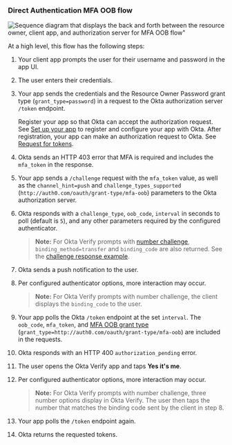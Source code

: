 ### Direct Authentication MFA OOB flow

<div class="three-quarter">

![Sequence diagram that displays the back and forth between the resource owner, client app, and authorization server for MFA OOB flow"](/img/authorization/oauth-mfaoob-grant-flow.png)

</div>

<!-- Source for image. Generated using http://www.plantuml.com/plantuml/uml/
@startuml
skinparam monochrome true
actor "User" as user
participant "Client App (Your app)" as client
participant "Authorization Server (Okta) " as okta

autonumber "<b>#."
client -> user: Prompts user for username and password
user -> client: Enters credentials
client -> okta: Sends credentials and `grant_type` in `/token` request
okta -> client: Sends HTTP 403 error and `mfa_token` in response
client -> okta: Sends `/challenge` request with `mfa_token` and `challenge_types_supported`
okta -> client: Sends `challenge_type`, `oob_code`, other parameters required by authenticator
okta -> user: Sends push notification
user <-> client: Per configured authenticator options, more interaction may occur
client -> okta: Polls `/token` at set interval with `mfa_token`, `oob_code`, `grant_type`
okta -> client: Responds with HTTP 400 `authorization_pending`
user -> okta: Opens the Okta Verify app and taps **Yes it's me**
user <-> okta: Per configured authenticator options, more interaction may occur
client -> okta: Polls `/token` endpoint
okta -> client: Responds with access token (optionally refresh token)
@enduml
-->

At a high level, this flow has the following steps:

1. Your client app prompts the user for their username and password in the app UI.
1. The user enters their credentials.
1. Your app sends the credentials and the Resource Owner Password grant type (`grant_type=password`) in a request to the Okta authorization server `/token` endpoint.

    Register your app so that Okta can accept the authorization request. See [Set up your app](#set-up-your-app) to register and configure your app with Okta. After registration, your app can make an authorization request to Okta. See [Request for tokens](#request-for-tokens).

1. Okta sends an HTTP 403 error that MFA is required and includes the `mfa_token` in the response.
1. Your app sends a `/challenge` request with the `mfa_token` value, as well as the `channel_hint=push` and `challenge_types_supported` (`http://auth0.com/oauth/grant-type/mfa-oob`) parameters to the Okta authorization server.
1. Okta responds with a `challenge_type`, `oob_code`, `interval` in seconds to poll (default is `5`), and any other parameters required by the configured authenticator.

   >**Note:** For Okta Verify prompts with [number challenge](https://help.okta.com/okta_help.htm?type=oie&id=ext-config-okta-verify-options), `binding_method=transfer` and `binding_code` are also returned. See the [challenge response example](#challenge-response).

1. Okta sends a push notification to the user.
1. Per configured authenticator options, more interaction may occur.

   >**Note:** For Okta Verify prompts with number challenge, the client displays the `binding_code` to the user.

1. Your app polls the Okta `/token` endpoint at the set `interval`. The `oob_code`, `mfa_token`, and [MFA OOB grant type](https://developer.okta.com/docs/api/openapi/okta-oauth/oauth/tag/OrgAS/#tag/OrgAS/operation/token) (`grant_type=http://auth0.com/oauth/grant-type/mfa-oob`) are included in the requests.
1. Okta responds with an HTTP 400 `authorization_pending` error.
1. The user opens the Okta Verify app and taps **Yes it's me**.
1. Per configured authenticator options, more interaction may occur.

   >**Note:** For Okta Verify prompts with number challenge, three number options display in Okta Verify. The user then taps the number that matches the binding code sent by the client in step 8.

1. Your app polls the `/token` endpoint again.
1. Okta returns the requested tokens.
